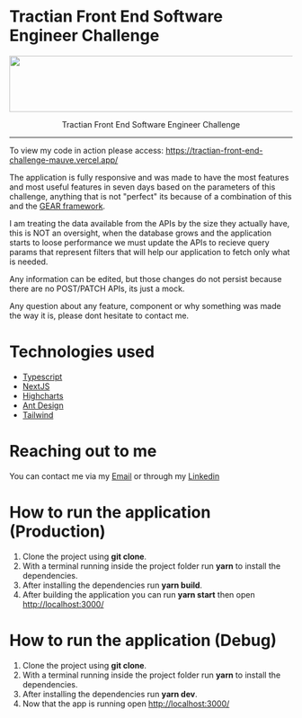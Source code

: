 # Tractian Front End Software Engineer Challenge


<p align="center">
  <img width="600" height="100" src="https://encrypted-tbn0.gstatic.com/images?q=tbn:ANd9GcQZMoV30MFyP_eiic68gAUwjLfCJIhXFKNumNlLLiJT&s">
</p>

<p align="center">
   Tractian Front End Software Engineer Challenge
</p>
<hr />

To view my code in action please access: https://tractian-front-end-challenge-mauve.vercel.app/

The application is fully responsive and was made to have the most features and most useful features in seven days based on the parameters of this challenge, anything that is not "perfect" its because of a combination of this and the [GEAR framework](https://gear.tractian.com/the-gear-framework-tractians-agile-engineering-culture-e0736c6c2384).

I am treating the data available from the APIs by the size they actually have, this is NOT an oversight, when the database grows and the application starts to loose performance we must update the APIs to recieve query params that represent filters that will help our application to fetch only what is needed.

Any information can be edited, but those changes do not persist because there are no POST/PATCH APIs, its just a mock.

Any question about any feature, component or why something was made the way it is, please dont hesitate to contact me.

# Technologies used
- [Typescript](https://www.typescriptlang.org/)
- [NextJS](https://nextjs.org/)
- [Highcharts](https://www.highcharts.com/)
- [Ant Design](https://ant.design/)
- [Tailwind](https://tailwindcss.com/)

# Reaching out to me
You can contact me via my [Email](mailto:jp.grimaldi@hotmail.com) or through my [Linkedin](https://www.linkedin.com/in/jpgrima)

 # How to run the application (Production)
 1. Clone the project using **git clone**. 
 2.  With a terminal running inside the project folder run  **yarn** to install the dependencies.
 3.  After installing the dependencies run  **yarn build**.
 4.  After building the application you can run **yarn start** then open  [http://localhost:3000/](http://localhost:3000/)


  # How to run the application (Debug)
 1. Clone the project using **git clone**. 
 2.  With a terminal running inside the project folder run  **yarn** to install the dependencies.
 3.  After installing the dependencies run  **yarn dev**.
 4.  Now that the app is running open  [http://localhost:3000/](http://localhost:3000/)
